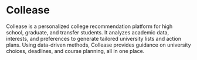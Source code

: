 # Collease
Collease is a personalized college recommendation platform for high school, graduate, and transfer students. It analyzes academic data, interests, and preferences to generate tailored university lists and action plans. Using data-driven methods, Collease provides guidance on university choices, deadlines, and course planning, all in one place.
